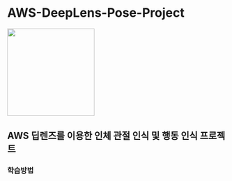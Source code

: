 # AWS-DeepLens-Pose-Project


<img width="200" src="https://user-images.githubusercontent.com/68395698/113527692-47448400-95f9-11eb-844d-408fbf3f25e8.png">

## AWS 딥렌즈를 이용한 인체 관절 인식 및 행동 인식 프로젝트

### 학습방법
